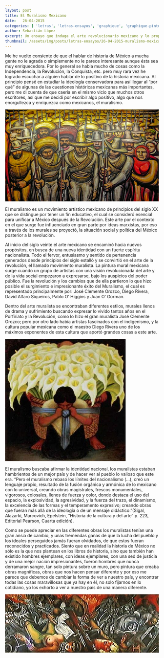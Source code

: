 ```yaml
---
layout: post
title: El Muralismo Mexicano
date:   26-04-2015
categories: [ 'letras', 'letras-ensayos', 'graphique', 'graphique-pintura' ]
author: Sebastián López
excerpt: Un ensayo que indaga el arte revolucionario mexicano y lo propone como motivo de orgullo nacional.
thumbnail: /assets/img/posts/letras-ensayos/26-04-2015-muralismo-mexicano-1.jpg
---
```


Me he vuelto consiente de que el hablar de historia de México a mucha gente no le agrada o simplemente no le parece interesante aunque ésta sea muy enriquecedora. Por lo general se habla mucho de cosas como la Independencia, la Revolución, la Conquista, etc. pero muy rara vez he logrado escuchar a alguien hablar de lo positivo de la historia mexicana. Al principio pensé en estudiar la ideología conservadora para así llegar al “por qué” de algunas de las cuestiones históricas mexicanas más importantes, pero me di cuenta de que caería en el mismo vicio que muchos otros escritores, así que me decidí por escribir algo positivo, algo que nos enorgullezca y enriquezca como mexicanos, el muralismo.

![ David Alfaro Siqueiros ](/assets/img/posts/letras-ensayos/26-04-2015-muralismo-mexicano-1.jpg)

El muralismo es un movimiento artístico mexicano de principios del siglo XX que se distingue por tener un fin educativo, el cual se consideró esencial para unificar a México después de la Revolución. Este arte por el contexto en el que surge fue influenciado en gran parte por ideas marxistas, por eso a través de los murales se proyectó, la situación social y política del México posterior a la revolución.

Al inicio del siglo veinte el arte mexicano se encaminó hacia nuevos propósitos, en busca de una nueva identidad con un fuerte espíritu nacionalista. Todo el fervor, entusiasmo y sentido de pertenencia generados desde principios del siglo estalló y se convirtió en el arte de la revolución, el llamado movimiento muralista. La pintura mural mexicana surge cuando un grupo de artistas con una visión revolucionada del arte y de la vida social empezaron a expresarse, bajo los auspicios del poder público. Fue la revolución y los cambios que de ella partieron lo que hizo posible el surgimiento e impresionante éxito del Muralismo, el cual es representado principalmente por: José Clemente Orozco, Diego Rivera, David Alfaro Siqueiros, Pablo O’ Higgins y Juan O’ Gorman.

Dentro del arte muralista se encontraban diferentes estilos, murales llenos de drama y sufrimiento buscando expresar lo vivido tantos años en el Porfiriato y la Revolución, como lo hizo el gran muralista José Clemente Orozco; pero por otro lado había artistas fascinados con el indigenismo, y la cultura popular mexicana como el maestro Diego Rivera uno de los máximos exponentes de esta cultura que aportó grandes cosas a este arte.

![ Diego Rivera Vendedor de Alcatraces ](/assets/img/posts/letras-ensayos/26-04-2015-muralismo-mexicano-2.jpg)

El muralismo buscaba afirmar la identidad nacional, los muralistas estaban hambrientos de un mejor país y de hacer ver al pueblo lo valioso que este era. “Pero el muralismo rebasó los límites del nacionalismo (…), creó un lenguaje propio, resultado de la fusión orgánica y armónica de lo mexicano con lo universal, creando obras magistrales, frescos monumentales, vigorosos, colosales, llenos de fuerza y color, donde destaca el uso del espacio, la explosividad, la agresividad, y la fuerza del trazo, el dinamismo, la excelencia de las formas y el temperamento expresivo; creando obras que fueran más allá de la ideología o de un mensaje didáctico.”(Sigal, Alazarki, Marcovich, Epelstein, “Historia de la cultura y del arte” p. 223, Editorial Pearson, Cuarta edición).

Como se puede apreciar en las diferentes obras los muralistas tenían una gran ansia de cambio, y unas tremendas ganas de que la lucha del pueblo y los ideales perseguidos jamás fueran olvidados, de que estos fueran reconocidos y practicados. Siento  que en realidad la historia de México no sólo es la que nos plantean en los libros de historia, sino que también han existido hombres ejemplares, con ideas ejemplares, con una sed de justicia y de una mejor nación impresionantes, fueron hombres que nunca derramaron sangre, tan solo pintura sobre un muro, pero pintura que creaba obras magníficas, obras que nos hacen pensar diferente y por eso me  parece que debemos de cambiar la forma de ver a nuestro país, y encontrar todas las cosas maravillosas que ya hay en él, no solo fijarnos en lo cotidiano, yo los exhorto a ver a nuestro país de una manera diferente.

![ José Clemente Orozco La Katharsis ](/assets/img/posts/letras-ensayos/26-04-2015-muralismo-mexicano-3.jpg)